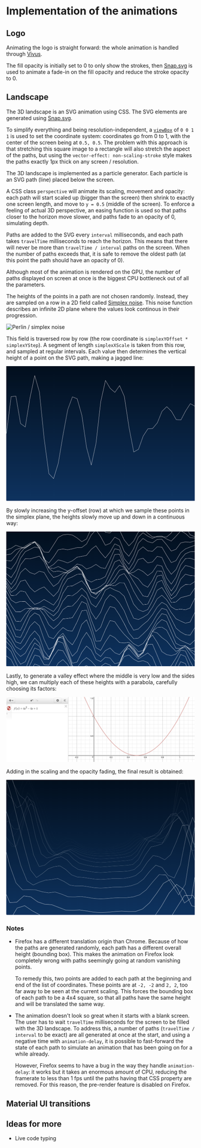 # Implementation of the animations

## Logo

Animating the logo is straight forward: the whole animation is handled through [Vivus](https://maxwellito.github.io/vivus/).

The fill opacity is initially set to 0 to only show the strokes, then [Snap.svg](http://snapsvg.io/docs/) is used to animate a fade-in on the fill opacity and reduce the stroke opacity to 0.

## Landscape

The 3D landscape is an SVG animation using CSS. The SVG elements are generated using [Snap.svg](http://snapsvg.io/docs/).

To simplify everything and being resolution-independent, a [`viewBox`](https://developer.mozilla.org/en-US/docs/Web/SVG/Attribute/viewBox) of `0 0 1 1` is used to set the coordinate system: coordinates go from 0 to 1, with the center of the screen being at `0.5, 0.5`. The problem with this approach is that stretching this square image to a rectangle will also stretch the aspect of the paths, but using the `vector-effect: non-scaling-stroke` style makes the paths exactly 1px thick on any screen / resolution.

The 3D landscape is implemented as a particle generator. Each particle is an SVG path (line) placed below the screen.

A CSS class `perspective` will animate its scaling, movement and opacity: each path will start scaled up (bigger than the screen) then shrink to exactly one screen length, and move to `y = 0.5` (middle of the screen). To enforce a feeling of actual 3D perspective, an easing function is used so that paths closer to the horizon move slower, and paths fade to an opacity of 0, simulating depth.

Paths are added to the SVG every `interval` milliseconds, and each path takes `travelTime` milliseconds to reach the horizon. This means that there will never be more than `travelTime / interval` paths on the screen. When the number of paths exceeds that, it is safe to remove the oldest path (at this point the path should have an opacity of 0).

Although most of the animation is rendered on the GPU, the number of paths displayed on screen at once is the biggest CPU bottleneck out of all the parameters.

The heights of the points in a path are not chosen randomly. Instead, they are sampled on a row in a 2D field called [Simplex noise](https://en.wikipedia.org/wiki/Simplex_noise). This noise function describes an infinite 2D plane where the values look continous in their progression.

![Perlin / simplex noise](https://upload.wikimedia.org/wikipedia/commons/d/da/Perlin_noise.jpg)

This field is traversed row by row (the row coordinate is `simplexYOffset * simplexYStep`). A segment of length `simplexXScale` is taken from this row, and sampled at regular intervals. Each value then determines the vertical height of a point on the SVG path, making a jagged line:

![Jagged line](landscape_1.png)

By slowly increasing the y-offset (row) at which we sample these points in the simplex plane, the heights slowly move up and down in a continuous way:

![Multiple jagged lines](landscape_2.png)

Lastly, to generate a valley effect where the middle is very low and the sides high, we can multiply each of these heights with a parabola, carefully choosing its factors:

![Parabola](parabola.png)

Adding in the scaling and the opacity fading, the final result is obtained:

![Valley effect](landscape_3.png)

### Notes

- Firefox has a different translation origin than Chrome. Because of how the paths are generated randomly, each path has a different overall height (bounding box). This makes the animation on Firefox look completely wrong with paths seemingly going at random vanishing points.
  
  To remedy this, two points are added to each path at the beginning and end of the list of coordinates. These points are at `-2, -2` and `2, 2`, too far away to be seen at the current scaling. This forces the bounding box of each path to be a 4x4 square, so that all paths have the same height and will be translated the same way.
- The animation doesn't look so great when it starts with a blank screen. The user has to wait `travelTime` milliseconds for the screen to be filled with the 3D landscape. To address this, a number of paths (`travelTime / interval` to be exact) are all generated at once at the start, and using a negative time with `animation-delay`, it is possible to fast-forward the state of each path to simulate an animation that has been going on for a while already.

  However, Firefox seems to have a bug in the way they handle `animation-delay`: it works but it takes an enormous amount of CPU, reducing the framerate to less than 1 fps until the paths having that CSS property are removed. For this reason, the pre-render feature is disabled on Firefox.

## Material UI transitions

## Ideas for more

- Live code typing
